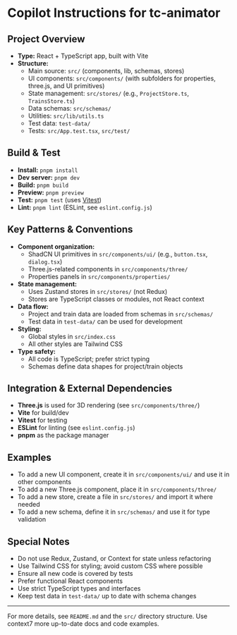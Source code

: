 # Copilot Instructions for tc-animator

## Project Overview

- **Type:** React + TypeScript app, built with Vite
- **Structure:**
    - Main source: `src/` (components, lib, schemas, stores)
    - UI components: `src/components/` (with subfolders for properties, three.js, and UI primitives)
    - State management: `src/stores/` (e.g., `ProjectStore.ts`, `TrainsStore.ts`)
    - Data schemas: `src/schemas/`
    - Utilities: `src/lib/utils.ts`
    - Test data: `test-data/`
    - Tests: `src/App.test.tsx`, `src/test/`

## Build & Test

- **Install:** `pnpm install`
- **Dev server:** `pnpm dev`
- **Build:** `pnpm build`
- **Preview:** `pnpm preview`
- **Test:** `pnpm test` (uses [Vitest](https://vitest.dev/))
- **Lint:** `pnpm lint` (ESLint, see `eslint.config.js`)

## Key Patterns & Conventions

- **Component organization:**
    - ShadCN UI primitives in `src/components/ui/` (e.g., `button.tsx`, `dialog.tsx`)
    - Three.js-related components in `src/components/three/`
    - Properties panels in `src/components/properties/`
- **State management:**
    - Uses Zustand stores in `src/stores/` (not Redux)
    - Stores are TypeScript classes or modules, not React context
- **Data flow:**
    - Project and train data are loaded from schemas in `src/schemas/`
    - Test data in `test-data/` can be used for development
- **Styling:**
    - Global styles in `src/index.css`
    - All other styles are Tailwind CSS
- **Type safety:**
    - All code is TypeScript; prefer strict typing
    - Schemas define data shapes for project/train objects

## Integration & External Dependencies

- **Three.js** is used for 3D rendering (see `src/components/three/`)
- **Vite** for build/dev
- **Vitest** for testing
- **ESLint** for linting (see `eslint.config.js`)
- **pnpm** as the package manager

## Examples

- To add a new UI component, create it in `src/components/ui/` and use it in other components
- To add a new Three.js component, place it in `src/components/three/`
- To add a new store, create a file in `src/stores/` and import it where needed
- To add a new schema, define it in `src/schemas/` and use it for type validation

## Special Notes

- Do not use Redux, Zustand, or Context for state unless refactoring
- Use Tailwind CSS for styling; avoid custom CSS where possible
- Ensure all new code is covered by tests
- Prefer functional React components
- Use strict TypeScript types and interfaces
- Keep test data in `test-data/` up to date with schema changes

---

For more details, see `README.md` and the `src/` directory structure. Use context7 more up-to-date docs and code examples.
